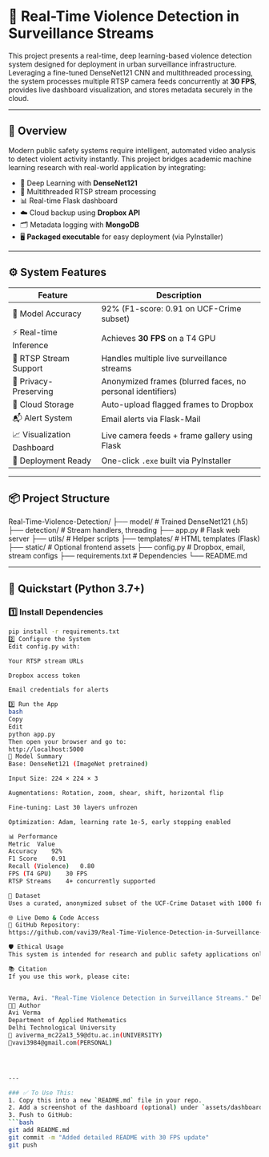 # 🚨 Real-Time Violence Detection in Surveillance Streams

This project presents a real-time, deep learning-based violence detection system designed for deployment in urban surveillance infrastructure. Leveraging a fine-tuned DenseNet121 CNN and multithreaded processing, the system processes multiple RTSP camera feeds concurrently at **30 FPS**, provides live dashboard visualization, and stores metadata securely in the cloud.

---

## 🧠 Overview

Modern public safety systems require intelligent, automated video analysis to detect violent activity instantly. This project bridges academic machine learning research with real-world application by integrating:

- 🧠 Deep Learning with **DenseNet121**
- 🧵 Multithreaded RTSP stream processing
- 📊 Real-time Flask dashboard
- ☁️ Cloud backup using **Dropbox API**
- 🗂️ Metadata logging with **MongoDB**
- 🖥️ **Packaged executable** for easy deployment (via PyInstaller)

---

## ⚙️ System Features

| Feature                        | Description                                                  |
|-------------------------------|--------------------------------------------------------------|
| 🎯 Model Accuracy              | 92% (F1-score: 0.91 on UCF-Crime subset)                    |
| ⚡ Real-time Inference         | Achieves **30 FPS** on a T4 GPU                              |
| 📡 RTSP Stream Support         | Handles multiple live surveillance streams                   |
| 🔐 Privacy-Preserving         | Anonymized frames (blurred faces, no personal identifiers)   |
| 💾 Cloud Storage              | Auto-upload flagged frames to Dropbox                        |
| 📬 Alert System                | Email alerts via Flask-Mail                                  |
| 📈 Visualization Dashboard     | Live camera feeds + frame gallery using Flask                |
| 💼 Deployment Ready            | One-click `.exe` built via PyInstaller                       |

---

## 📦 Project Structure

Real-Time-Violence-Detection/
├── model/ # Trained DenseNet121 (.h5)
├── detection/ # Stream handlers, threading
├── app.py # Flask web server
├── utils/ # Helper scripts
├── templates/ # HTML templates (Flask)
├── static/ # Optional frontend assets
├── config.py # Dropbox, email, stream configs
├── requirements.txt # Dependencies
└── README.md

---

## 🧪 Quickstart (Python 3.7+)

### 1️⃣ Install Dependencies

```bash
pip install -r requirements.txt
2️⃣ Configure the System
Edit config.py with:

Your RTSP stream URLs

Dropbox access token

Email credentials for alerts

3️⃣ Run the App
bash
Copy
Edit
python app.py
Then open your browser and go to:
http://localhost:5000
🧠 Model Summary
Base: DenseNet121 (ImageNet pretrained)

Input Size: 224 × 224 × 3

Augmentations: Rotation, zoom, shear, shift, horizontal flip

Fine-tuning: Last 30 layers unfrozen

Optimization: Adam, learning rate 1e-5, early stopping enabled

📊 Performance
Metric	Value
Accuracy	92%
F1 Score	0.91
Recall (Violence)	0.80
FPS (T4 GPU)	30 FPS
RTSP Streams	4+ concurrently supported

📁 Dataset
Uses a curated, anonymized subset of the UCF-Crime Dataset with 1000 frames (60% non-violent, 40% violent). Data augmentation mitigates class imbalance and overfitting.

🌐 Live Demo & Code Access
🔗 GitHub Repository:
https://github.com/vavi39/Real-Time-Violence-Detection-in-Surveillance-Streams

🛡️ Ethical Usage
This system is intended for research and public safety applications only. It anonymizes faces before detection and should be deployed in accordance with local privacy and surveillance regulations.

📚 Citation
If you use this work, please cite:


Verma, Avi. "Real-Time Violence Detection in Surveillance Streams." Delhi Technological University, 2025.
👨‍💻 Author
Avi Verma
Department of Applied Mathematics
Delhi Technological University
📧 aviverma_mc22a13_59@dtu.ac.in(UNIVERSITY)
📧vavi3984@gmail.com(PERSONAL)




---

### ✅ To Use This:
1. Copy this into a new `README.md` file in your repo.
2. Add a screenshot of the dashboard (optional) under `assets/dashboard.png` and update the image path.
3. Push to GitHub:
```bash
git add README.md
git commit -m "Added detailed README with 30 FPS update"
git push
